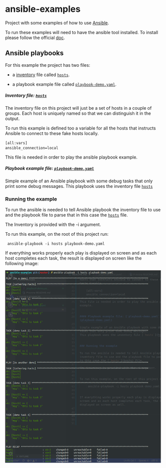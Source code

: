 # ansible-examples

Project with some examples of how to use [Ansible](https://www.ansible.com/).

To run these examples will need to have the ansible tool installed. To install please follow the official [doc](https://docs.ansible.com/ansible/latest/installation_guide/intro_installation.html).


## Ansible playbooks

For this example the project has two files:

- a [inventory](https://docs.ansible.com/ansible/latest/user_guide/intro_inventory.html) file called [`hosts`](hosts).

- a playbook example file called [`playbook-demo.yaml`](playbook-demo.yaml).

##### Inventory file: [`hosts`](hosts) 

The inventory file on this project will just be a set of hosts in a couple of groups. Each host is uniquely named so that we can distinguish it in the output. 

To run this example is defined too a variable for all the hosts that instructs Ansible to connect to these fake hosts locally.

    [all:vars]
    ansible_connection=local

This file is needed in order to play the ansible playbook example.


##### Playbook example file: [`playbook-demo.yaml`](playbook-demo.yaml)

Simple example of an Ansible playbook with some debug tasks that only print some debug messages. 
This playbook uses the inventory file [`hosts`](hosts) 


### Running the example

To run the ansible is needed to tell Ansible playbook the inventory file to use and the playbook file to parse that in this case the [`hosts`](hosts) file.

The Inventory is provided with the -i argument.


To run this example, on the root of this project run:

     ansible-playbook -i hosts playbook-demo.yaml


If everything works properly each play is displayed on screen and as each host completes each task, the result is displayed on screen like the following image:


![](images/ansible-playbook-example.png)



